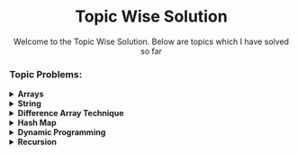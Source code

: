 <h1 align="center">Topic Wise Solution</h1>

<p align="center">Welcome to the Topic Wise Solution. Below are topics which I have solved so far</p>

<h3 align="left">Topic Problems:</h3>

<details>
  <summary><strong>Arrays</strong></summary>

  - **[Problem: 26](https://github.com/Aashwin11/Data_Structure_and_Algorithm/blob/main/TopicWise_Solution/Topics/Array/Problem-26.txt)**
  - **[Problem: 69](https://github.com/Aashwin11/Data_Structure_and_Algorithm/blob/main/TopicWise_Solution/Topics/Array/Problem-69.txt)**
  - **[Problem: 2798](https://github.com/Aashwin11/Data_Structure_and_Algorithm/blob/main/TopicWise_Solution/Topics/Array/Problem-2798.txt)**
  - **[Problem: 977](https://github.com/Aashwin11/Data_Structure_and_Algorithm/blob/main/TopicWise_Solution/Topics/Array/Problem-977.txt)**
  - **[Problem: 56](https://github.com/Aashwin11/Data_Structure_and_Algorithm/blob/main/TopicWise_Solution/Topics/Array/Problem-56.txt)**

</details>
<details>
  <summary><strong>String</strong></summary>

  - **[Problem-500](https://github.com/Aashwin11/Data_Structure_and_Algorithm/blob/main/TopicWise_Solution/Topics/String/Problem-500.txt)**
</details>
<details>
  <summary><strong>Difference Array Technique</strong></summary>

  - **[Problem: 307](https://github.com/Aashwin11/Data_Structure_and_Algorithm/blob/main/TopicWise_Solution/Topics/Difference_Array_Technique/Problem-307.txt)**
</details>

<details>
  <summary><strong>Hash Map</strong></summary>

  - **[Problem: 169](https://github.com/Aashwin11/Data_Structure_and_Algorithm/blob/main/TopicWise_Solution/Topics/Hash_Map/Problem-169.txt)**
  - **[Problem: 229](https://github.com/Aashwin11/Data_Structure_and_Algorithm/blob/main/TopicWise_Solution/Topics/Hash_Map/Problem-229.txt)**
  - **[Problem: 1189](https://github.com/Aashwin11/Data_Structure_and_Algorithm/blob/main/TopicWise_Solution/Topics/Hash_Map/Problem-1189.txt)**
  - **[Problem: 217](https://github.com/Aashwin11/Data_Structure_and_Algorithm/blob/main/TopicWise_Solution/Topics/Hash_Map/Problem-217.txt)**
  - **[Problem: 219](https://github.com/Aashwin11/Data_Structure_and_Algorithm/blob/main/TopicWise_Solution/Topics/Array/Problem-219.txt)**

</details>

<details>
  <summary><strong>Dynamic Programming</strong></summary>

  - **[Problem: 300](https://github.com/Aashwin11/Data_Structure_and_Algorithm/blob/main/TopicWise_Solution/Topics/Hash_Map/Problem-300.txt)**
</details>

<details>
  <summary><strong>Recursion</strong></summary>

  - **[Concept](https://github.com/Aashwin11/Data_Structure_and_Algorithm/tree/45de7599a7a698b8a03e1305e9351187a6f6f136/TopicWise_Solution/Topics/Recursion/Concepts)**
</details>

